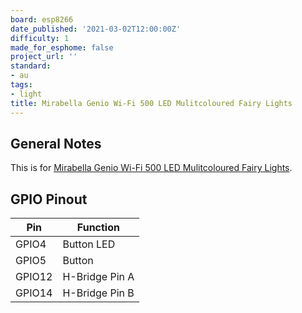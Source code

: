 ```yaml
---
board: esp8266
date_published: '2021-03-02T12:00:00Z'
difficulty: 1
made_for_esphome: false
project_url: ''
standard:
- au
tags:
- light
title: Mirabella Genio Wi-Fi 500 LED Mulitcoloured Fairy Lights
---
```


## General Notes

This is for [Mirabella Genio Wi-Fi 500 LED Mulitcoloured Fairy Lights](https://www.mirabellagenio.com.au/product-range/mirabella-genio-wi-fi-500-led-mulitcoloured-fairy-lights/).

## GPIO Pinout

| Pin    | Function       |
| ------ | -------------- |
| GPIO4  | Button LED     |
| GPIO5  | Button         |
| GPIO12 | H-Bridge Pin A |
| GPIO14 | H-Bridge Pin B |